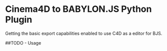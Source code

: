 # Cinema4D to BABYLON.JS Python Plugin
Getting the basic export capabilities enabled to use C4D as a editor for BJS.

##TODO - Usage
